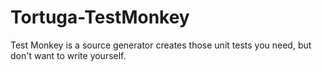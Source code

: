 # Tortuga-TestMonkey
Test Monkey is a source generator creates those unit tests you need, but don't want to write yourself.
